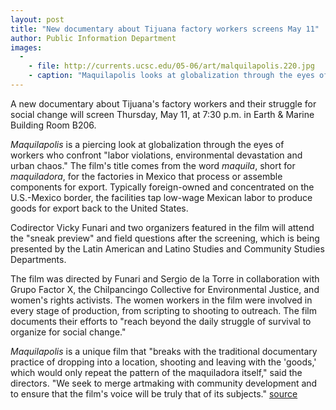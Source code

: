 ```yaml
---
layout: post
title: "New documentary about Tijuana factory workers screens May 11"
author: Public Information Department
images:
  -
    - file: http://currents.ucsc.edu/05-06/art/malquilapolis.220.jpg
    - caption: "Maquilapolis looks at globalization through the eyes of workers."
---
```


A new documentary about Tijuana's factory workers and their struggle for social change will screen Thursday, May 11, at 7:30 p.m. in Earth & Marine Building Room B206.

_Maquilapolis_ is a piercing look at globalization through the eyes of  
workers who confront "labor violations, environmental devastation and urban chaos." The film's title comes from the word _maquila_, short for _maquiladora_, for the factories in Mexico that process or assemble components for export. Typically foreign-owned and concentrated on the U.S.-Mexico border, the facilities tap low-wage Mexican labor to produce goods for export back to the United States.

Codirector Vicky Funari and two organizers featured in the film will attend the "sneak preview" and field questions after the screening, which is being presented by the Latin American and Latino Studies and Community Studies Departments.

The film was directed by Funari and Sergio de la Torre in collaboration with Grupo Factor X, the Chilpancingo Collective for Environmental Justice, and women's rights activists. The women workers in the film were involved in every stage of production, from scripting to shooting to outreach. The film documents their efforts to "reach beyond the daily struggle of survival to organize for social change."

_Maquilapolis_ is a unique film that "breaks with the traditional documentary practice of dropping into a location, shooting and leaving with the 'goods,' which would only repeat the pattern of the maquiladora itself," said the directors. "We seek to merge artmaking with community development and to ensure that the film's voice will be truly that of its subjects."
[source](http://www1.ucsc.edu/currents/05-06/05-08/brief-documentary.asp "Permalink to brief-documentary")
